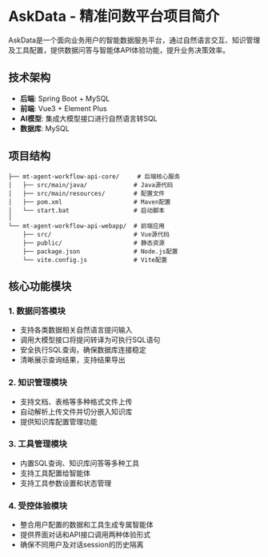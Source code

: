 # AskData - 精准问数平台项目简介

AskData是一个面向业务用户的智能数据服务平台，通过自然语言交互、知识管理及工具配置，提供数据问答与智能体API体验功能，提升业务决策效率。

## 技术架构

- **后端**: Spring Boot + MySQL
- **前端**: Vue3 + Element Plus
- **AI模型**: 集成大模型接口进行自然语言转SQL
- **数据库**: MySQL

## 项目结构

```
├── mt-agent-workflow-api-core/     # 后端核心服务
│   ├── src/main/java/             # Java源代码
│   ├── src/main/resources/        # 配置文件
│   ├── pom.xml                    # Maven配置
│   └── start.bat                  # 启动脚本
│
└── mt-agent-workflow-api-webapp/  # 前端应用
    ├── src/                       # Vue源代码
    ├── public/                    # 静态资源
    ├── package.json               # Node.js配置
    └── vite.config.js             # Vite配置
```

## 核心功能模块

### 1. 数据问答模块
- 支持各类数据相关自然语言提问输入
- 调用大模型接口将提问转译为可执行SQL语句
- 安全执行SQL查询，确保数据库连接稳定
- 清晰展示查询结果，支持结果导出

### 2. 知识管理模块
- 支持文档、表格等多种格式文件上传
- 自动解析上传文件并切分嵌入知识库
- 提供知识库配置管理功能

### 3. 工具管理模块
- 内置SQL查询、知识库问答等多种工具
- 支持工具配置给智能体
- 支持工具参数设置和状态管理

### 4. 受控体验模块
- 整合用户配置的数据和工具生成专属智能体
- 提供界面对话和API接口调用两种体验形式
- 确保不同用户及对话session的历史隔离